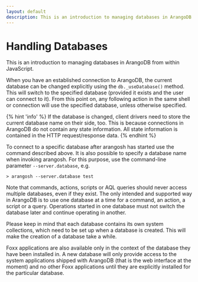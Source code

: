```yaml
---
layout: default
description: This is an introduction to managing databases in ArangoDB from within JavaScript
---
```

Handling Databases
==================

This is an introduction to managing databases in ArangoDB from within 
JavaScript. 

When you have an established connection to ArangoDB, the current
database can be changed explicitly using the `db._useDatabase()`
method. This will switch to the specified database (provided it
exists and the user can connect to it). From this point on, any
following action in the same shell or connection will use the
specified database, unless otherwise specified.

{% hint 'info' %}
If the database is changed, client drivers need to store the 
current database name on their side, too. This is because connections
in ArangoDB do not contain any state information. All state information
is contained in the HTTP request/response data.
{% endhint %}

To connect to a specific database after arangosh has started use the command
described above. It is also possible to specify a database name when invoking
arangosh. For this purpose, use the command-line parameter `--server.database`,
e.g.

    > arangosh --server.database test 

Note that commands, actions, scripts or AQL queries should never
access multiple databases, even if they exist. The only intended and
supported way in ArangoDB is to use one database at a time for a command,
an action, a script or a query. Operations started in one database must
not switch the database later and continue operating in another.

Please keep in mind that each database contains its own system collections,
which need to be set up when a database is created. This will make the creation
of a database take a while.

Foxx applications
are also available only in the context of the database they have been installed 
in. A new database will only provide access to the system applications shipped
with ArangoDB (that is the web interface at the moment) and no other Foxx
applications until they are explicitly installed for the particular database.